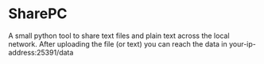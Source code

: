 # SharePC

A small python tool to share text files and plain text across the local network.
After uploading the file (or text) you can reach the data in your-ip-address:25391/data
